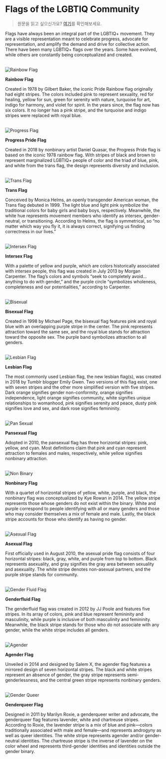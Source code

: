 # Flags of the LGBTIQ Community
> 원문을 읽고 싶으신가요? [여기](https://outrightinternational.org/insights/flags-lgbtiq-community)를 확인해보세요.


Flags have always been an integral part of the LGBTIQ+ movement. They are a visible representation meant to celebrate progress, advocate for representation, and amplify the demand and drive for collective action. There have been many LGBTIQ+ flags over the years. Some have evolved, while others are constantly being conceptualized and created.

\
![Rainbow Flag](./attachments/Rainbow_Flag.png)

**Rainbow Flag**

Created in 1978 by Gilbert Baker, the iconic Pride Rainbow flag originally had eight stripes. The colors included pink to represent sexuality, red for healing, yellow for sun, green for serenity with nature, turquoise for art, indigo for harmony, and violet for spirit. In the years since, the flag now has six colors. It no longer has a pink stripe, and the turquoise and indigo stripes were replaced with royal blue.


\
![Progress Flag](./attachments/Progress_flag.png)

**Progress Pride Flag**

Created in 2018 by nonbinary artist Daniel Quasar, the Progress Pride flag is based on the iconic 1978 rainbow flag. With stripes of black and brown to represent marginalized LGBTIQ+ people of color and the triad of blue, pink, and white from the trans flag, the design represents diversity and inclusion.


\
![Trans Flag](./attachments/Trans_Flag.png)

**Trans Flag**

Conceived by Monica Helms, an openly transgender American woman, the Trans flag debuted in 1999. The light blue and light pink symbolize the traditional colors for baby girls and baby boys, respectively. Meanwhile, the white hue represents movement members who identify as intersex, gender-neutral, or transitioning. According to Helms, the flag is symmetrical, so “no matter which way you fly it, it is always correct, signifying us finding correctness in our lives.”


\
![Intersex Flag](./attachments/Intersex_Flag.png)


**Intersex Flag**

With a palette of yellow and purple, which are colors historically associated with intersex people, this flag was created in July 2013 by Morgan Carpenter. The flag’s colors and symbols “seek to completely avoid…anything to do with gender,” and the purple circle “symbolizes wholeness, completeness and our potentialities,” according to Carpenter.


\
![Bisexual](./attachments/Bisexual.png)

**Bisexual Flag**

Created in 1998 by Michael Page, the bisexual flag features pink and royal blue with an overlapping purple stripe in the center. The pink represents attraction toward the same sex, and the royal blue stands for attraction toward the opposite sex. The purple band symbolizes attraction to all genders.


\
![Lesbian Flag](./attachments/Lesbian_Flag.png)


**Lesbian Flag**

The most commonly used Lesbian flag, the new lesbian flag(s), was created in 2018 by Tumblr blogger Emily Gwen. Two versions of this flag exist, one with seven stripes and the other more simplified version with five stripes. Dark orange signifies gender non-conformity, orange signifies independence, light orange signifies community, white signifies unique relationships to womanhood, pink signifies serenity and peace, dusty pink signifies love and sex, and dark rose signifies femininity.


\
![Pan Sexual](./attachments/Pan_Sexual.png)

**Pansexual Flag**

Adopted in 2010, the pansexual flag has three horizontal stripes: pink, yellow, and cyan. Most definitions claim that pink and cyan represent attraction to females and males, respectively, while yellow signifies nonbinary attraction.


\
![Non Binary](./attachments/Non_Binary.png)

**Nonbinary Flag**

With a quartet of horizontal stripes of yellow, white, purple, and black, the nonbinary flag was conceptualized by Kye Rowan in 2014. The yellow stripe represents those whose genders do not exist within the binary. White and purple correspond to people identifying with all or many genders and those who may consider themselves a mix of female and male. Lastly, the black stripe accounts for those who identify as having no gender.


\
![Asexual Flag](./attachments/Asexual_Flag.png)

**Asexual Flag**

First officially used in August 2010, the asexual pride flag consists of four horizontal stripes: black, gray, white, and purple from top to bottom. Black represents asexuality, and gray signifies the gray area between sexuality and asexuality. The white stripe denotes non-asexual partners, and the purple stripe stands for community.


\
![Gender Fluid Flag](./attachments/Gender_Fluid_Flag.png)

**Genderfluid Flag**

The genderfluid flag was created in 2012 by JJ Poole and features five stripes. In its array of colors, pink and blue represent femininity and masculinity, while purple is inclusive of both masculinity and femininity. Meanwhile, the black stripe stands for those who do not associate with any gender, while the white stripe includes all genders.


\
![Agender](./attachments/Agender.png)

**Agender Flag**

Unveiled in 2014 and designed by Salem X, the agender flag features a mirrored design of seven horizontal stripes. The black and white stripes represent an absence of gender, the gray stripe represents semi-genderlessness, and the central green stripe represents nonbinary genders.


\
![Gender Queer](./attachments/Gender_Queer.png)

**Genderqueer Flag**

Designed in 2011 by Marilyn Roxie, a genderqueer writer and advocate, the genderqueer flag features lavender, white and chartreuse stripes. According to Roxie, the lavender stripe is a mix of blue and pink—colors traditionally associated with male and female—and represents androgyny as well as queer identities. The white stripe represents agender and/or gender-neutral identities. The chartreuse stripe is the inverse of lavender on the color wheel and represents third-gender identities and identities outside the gender binary.